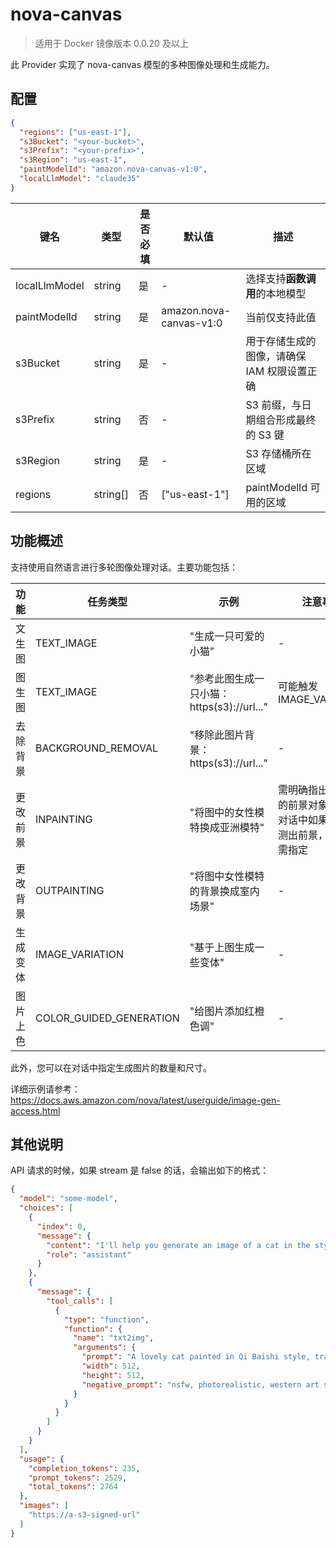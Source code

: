 
# nova-canvas

> 适用于 Docker 镜像版本 0.0.20 及以上

此 Provider 实现了 nova-canvas 模型的多种图像处理和生成能力。

## 配置

```json
{
  "regions": ["us-east-1"],
  "s3Bucket": "<your-bucket>",
  "s3Prefix": "<your-prefix>",
  "s3Region": "us-east-1",
  "paintModelId": "amazon.nova-canvas-v1:0",
  "localLlmModel": "claude35"
}
```

| 键名 | 类型 | 是否必填 | 默认值 | 描述 |
|------|------|----------|--------|------|
| localLlmModel | string | 是 | - | 选择支持**函数调用**的本地模型 |
| paintModelId | string | 是 | amazon.nova-canvas-v1:0 | 当前仅支持此值 |
| s3Bucket | string | 是 | - | 用于存储生成的图像，请确保 IAM 权限设置正确 |
| s3Prefix | string | 否 | - | S3 前缀，与日期组合形成最终的 S3 键 |
| s3Region | string | 是 | - | S3 存储桶所在区域 |
| regions | string[] | 否 | ["us-east-1"] | paintModelId 可用的区域 |

## 功能概述

支持使用自然语言进行多轮图像处理对话。主要功能包括：

| 功能 | 任务类型 | 示例 | 注意事项 |
|------|---------|------|----------|
| 文生图 | TEXT_IMAGE | "生成一只可爱的小猫" | - |
| 图生图 | TEXT_IMAGE | "参考此图生成一只小猫：https(s3)://url..." | 可能触发 IMAGE_VARIATION |
| 去除背景 | BACKGROUND_REMOVAL | "移除此图片背景：https(s3)://url..." | - |
| 更改前景 | INPAINTING | "将图中的女性模特换成亚洲模特" | 需明确指出要更改的前景对象。多轮对话中如果可以推测出前景，可以无需指定 |
| 更改背景 | OUTPAINTING | "将图中女性模特的背景换成室内场景" | - |
| 生成变体 | IMAGE_VARIATION | "基于上图生成一些变体" | - |
| 图片上色 | COLOR_GUIDED_GENERATION | "给图片添加红橙色调" | - |

此外，您可以在对话中指定生成图片的数量和尺寸。

详细示例请参考：<https://docs.aws.amazon.com/nova/latest/userguide/image-gen-access.html>

## 其他说明

API 请求的时候，如果 stream 是 false 的话，会输出如下的格式：

```json
{
  "model": "some-model",
  "choices": [
    {
      "index": 0,
      "message": {
        "content": "I'll help you generate an image of a cat in the style of Qi Baishi, the renowned Chinese painter known for his watercolor works with bold, expressive brushstrokes and a distinctive traditional Chinese artistic style.\n\nLet me use the txt2img function to create this image. I'll craft a prompt that captures both the cat and Qi Baishi's artistic style.",
        "role": "assistant"
      }
    },
    {
      "message": {
        "tool_calls": [
          {
            "type": "function",
            "function": {
              "name": "txt2img",
              "arguments": {
                "prompt": "A lovely cat painted in Qi Baishi style, traditional Chinese ink and wash painting, expressive brushstrokes, minimalist composition, elegant and graceful, watercolor technique",
                "width": 512,
                "height": 512,
                "negative_prompt": "nsfw, photorealistic, western art style, digital art"
              }
            }
          }
        ]
      }
    }
  ],
  "usage": {
    "completion_tokens": 235,
    "prompt_tokens": 2529,
    "total_tokens": 2764
  },
  "images": [
    "https://a-s3-signed-url"
  ]
}
```
